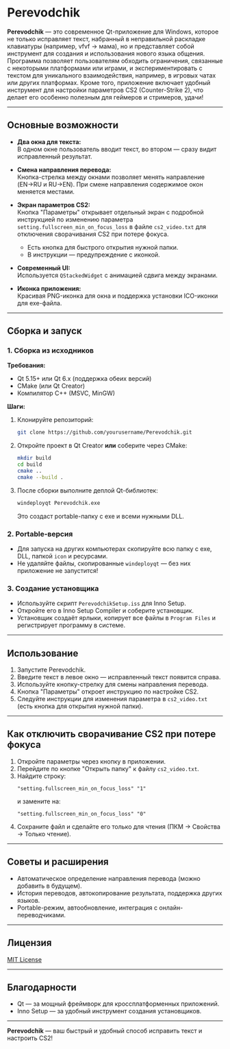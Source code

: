 # Perevodchik

**Perevodchik** — это современное Qt-приложение для Windows, которое не только исправляет текст, набранный в неправильной раскладке клавиатуры (например, vfvf → мама), но и представляет собой инструмент для создания и использования нового языка общения. Программа позволяет пользователям обходить ограничения, связанные с некоторыми платформами или играми, и экспериментировать с текстом для уникального взаимодействия, например, в игровых чатах или других платформах. Кроме того, приложение включает удобный инструмент для настройки параметров CS2 (Counter-Strike 2), что делает его особенно полезным для геймеров и стримеров, удачи!

---

## Основные возможности

- **Два окна для текста:**  
  В одном окне пользователь вводит текст, во втором — сразу видит исправленный результат.

- **Смена направления перевода:**  
  Кнопка-стрелка между окнами позволяет менять направление (EN→RU и RU→EN). При смене направления содержимое окон меняется местами.

- **Экран параметров CS2:**  
  Кнопка "Параметры" открывает отдельный экран с подробной инструкцией по изменению параметра `setting.fullscreen_min_on_focus_loss` в файле `cs2_video.txt` для отключения сворачивания CS2 при потере фокуса.
    - Есть кнопка для быстрого открытия нужной папки.
    - В инструкции — предупреждение с иконкой.

- **Современный UI:**  
  Используется `QStackedWidget` с анимацией сдвига между экранами.

- **Иконка приложения:**  
  Красивая PNG-иконка для окна и поддержка установки ICO-иконки для exe-файла.

---

## Сборка и запуск

### 1. Сборка из исходников

**Требования:**
- Qt 5.15+ или Qt 6.x (поддержка обеих версий)
- CMake (или Qt Creator)
- Компилятор C++ (MSVC, MinGW)

**Шаги:**
1. Клонируйте репозиторий:
   ```sh
   git clone https://github.com/yourusername/Perevodchik.git
   ```
2. Откройте проект в Qt Creator **или** соберите через CMake:
   ```sh
   mkdir build
   cd build
   cmake ..
   cmake --build .
   ```
3. После сборки выполните деплой Qt-библиотек:
   ```sh
   windeployqt Perevodchik.exe
   ```
   Это создаст portable-папку с exe и всеми нужными DLL.

### 2. Portable-версия

- Для запуска на других компьютерах скопируйте всю папку с exe, DLL, папкой `icon` и ресурсами.
- Не удаляйте файлы, скопированные `windeployqt` — без них приложение не запустится!

### 3. Создание установщика

- Используйте скрипт `PerevodchikSetup.iss` для Inno Setup.
- Откройте его в Inno Setup Compiler и соберите установщик.
- Установщик создаёт ярлыки, копирует все файлы в `Program Files` и регистрирует программу в системе.

---

## Использование

1. Запустите Perevodchik.
2. Введите текст в левое окно — исправленный текст появится справа.
3. Используйте кнопку-стрелку для смены направления перевода.
4. Кнопка "Параметры" откроет инструкцию по настройке CS2.
5. Следуйте инструкции для изменения параметра в `cs2_video.txt` (есть кнопка для открытия нужной папки).

---

## Как отключить сворачивание CS2 при потере фокуса

1. Откройте параметры через кнопку в приложении.
2. Перейдите по кнопке "Открыть папку" к файлу `cs2_video.txt`.
3. Найдите строку:
   ```
   "setting.fullscreen_min_on_focus_loss" "1"
   ```
   и замените на:
   ```
   "setting.fullscreen_min_on_focus_loss" "0"
   ```
4. Сохраните файл и сделайте его только для чтения (ПКМ → Свойства → Только чтение).

---

## Советы и расширения

- Автоматическое определение направления перевода (можно добавить в будущем).
- История переводов, автокопирование результата, поддержка других языков.
- Portable-режим, автообновление, интеграция с онлайн-переводчиками.

---

## Лицензия

[MIT License](https://github.com/1wairesd/Perevodchik/blob/main/License)

---

## Благодарности

- Qt — за мощный фреймворк для кроссплатформенных приложений.
- Inno Setup — за удобный инструмент создания установщиков.

---

**Perevodchik** — ваш быстрый и удобный способ исправить текст и настроить CS2!
